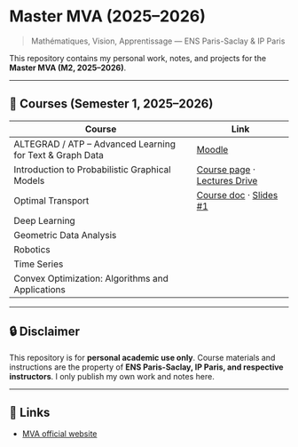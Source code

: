 # Master MVA (2025–2026)

> Mathématiques, Vision, Apprentissage — ENS Paris-Saclay & IP Paris

This repository contains my personal work, notes, and projects for the **Master MVA (M2, 2025–2026)**.

---

## 📅 Courses (Semester 1, 2025–2026)

| Course                                                    | Link                                                                                                                                                                                    |
| --------------------------------------------------------- | --------------------------------------------------------------------------------------------------------------------------------------------------------------------------------------- |
| ALTEGRAD / ATP – Advanced Learning for Text & Graph Data | [Moodle](https://moodle.ip-paris.fr/course/view.php?id=10507)                                                                                                                              |
| Introduction to Probabilistic Graphical Models            | [Course page](https://lmbp.uca.fr/~latouche/mva/IntroductiontoProbabilisticGraphicalModelsMVA.html) · [Lectures Drive](https://drive.uca.fr/d/7cc0ac8fccf14c06992d/)                         |
| Optimal Transport                                         | [Course doc](https://docs.google.com/document/d/1JlDpcS0tkzX8CSgHlUf13ZHQRWu650EtNLrycT39dxk) · [Slides #1](https://speakerdeck.com/gpeyre/computational-ot-number-1-monge-and-kantorovitch) |
| Deep Learning                                             |                                                                                                                                                                                         |
| Geometric Data Analysis                                   |                                                                                                                                                                                         |
| Robotics                                                  |                                                                                                                                                                                         |
| Time Series                                               |                                                                                                                                                                                         |
| Convex Optimization: Algorithms and Applications          |                                                                                                                                                                                         |

---

## 🔒 Disclaimer

This repository is for **personal academic use only**.
Course materials and instructions are the property of **ENS Paris-Saclay, IP Paris, and respective instructors**.
I only publish my own work and notes here.

---

## 📌 Links

- [MVA official website](https://www.master-mva.com)
